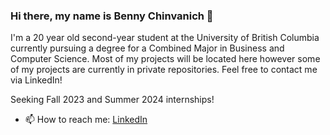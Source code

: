 ### Hi there, my name is Benny Chinvanich 👋

I'm a 20 year old second-year student at the University of British Columbia currently pursuing a degree for a Combined Major in Business and Computer Science. Most of my projects will be located here however some of my projects are currently in private repositories. Feel free to contact me via LinkedIn!

Seeking Fall 2023 and Summer 2024 internships!

- 📫 How to reach me: [LinkedIn](https://www.linkedin.com/in/benny-chinvanich-6182261a4/ "LinkedIn")
<!--
**bennypc/bennypc** is a ✨ _special_ ✨ repository because its `README.md` (this file) appears on your GitHub profile.

Here are some ideas to get you started:

- 🔭 I’m currently working on ...
- 🌱 I’m currently learning ...
- 👯 I’m looking to collaborate on ...
- 🤔 I’m looking for help with ...
- 💬 Ask me about ...
- 📫 How to reach me: ...
- 😄 Pronouns: ...
- ⚡ Fun fact: ...
-->
